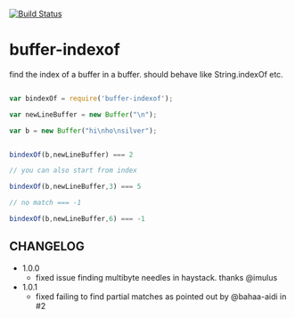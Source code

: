 [![Build Status](https://secure.travis-ci.org/soldair/node-buffer-indexof.png)](http://travis-ci.org/soldair/node-buffer-indexof)


buffer-indexof
===================

find the index of a buffer in a buffer. should behave like String.indexOf etc.

```js

var bindexOf = require('buffer-indexof');

var newLineBuffer = new Buffer("\n");

var b = new Buffer("hi\nho\nsilver");


bindexOf(b,newLineBuffer) === 2

// you can also start from index

bindexOf(b,newLineBuffer,3) === 5

// no match === -1

bindexOf(b,newLineBuffer,6) === -1


```

CHANGELOG
----------

- 1.0.0
  - fixed issue finding multibyte needles in haystack. thanks @imulus
- 1.0.1
  - fixed failing to find partial matches as pointed out by @bahaa-aidi in #2
